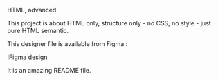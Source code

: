 HTML, advanced

This project is about HTML only, structure only - no CSS, no style - just pure HTML semantic.

This designer file is available from Figma :

[!Figma design](https://github.com/simonrichard-dev/holbertonschool-web-development/blob/main/img/Figma%20design.jpg)

It is an amazing README file.
